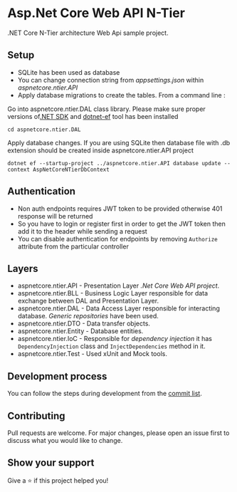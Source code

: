# Asp.Net Core Web API N-Tier

.NET Core N-Tier architecture Web Api sample project.

## Setup

- SQLite has been used as database
- You can change connection string from *appsettings.json* within *aspnetcore.ntier.API*
- Apply database migrations to create the tables. From a command line :

Go into aspnetcore.ntier.DAL class library. Please make sure proper versions of[.NET SDK](https://automapper.org/) and [dotnet-ef](https://learn.microsoft.com/en-us/ef/core/cli/dotnet) tool has been installed
```
cd aspnetcore.ntier.DAL
```
Apply database changes.
If you are using SQLite then database file with .db extension should be created inside aspnetcore.ntier.API project
```
dotnet ef --startup-project ../aspnetcore.ntier.API database update --context AspNetCoreNTierDbContext
```
## Authentication

- Non auth endpoints requires JWT token to be provided otherwise 401 response will be returned
- So you have to login or register first in order to get the JWT token then add it to the header while sending a request
- You can disable authentication for endpoints by removing ```Authorize``` attribute from the particular controller

## Layers

- aspnetcore.ntier.API - Presentation Layer *.Net Core Web API project*.
- aspnetcore.ntier.BLL - Business Logic Layer responsible for data exchange between DAL and Presentation Layer.
- aspnetcore.ntier.DAL - Data Access Layer responsible for interacting database. *Generic repositories* have been used.
- aspnetcore.ntier.DTO - Data transfer objects.
- aspnetcore.ntier.Entity - Database entities.
- aspnetcore.ntier.IoC - Responsible for *dependency injection* it has ```DependencyInjection``` class and ```InjectDependencies``` method in it.
- aspnetcore.ntier.Test - Used xUnit and Mock tools.

## Development process

You can follow the steps during development from the [commit list](https://github.com/aghayeffemin/aspnetcore.ntier/commits/master).

## Contributing

Pull requests are welcome. For major changes, please open an issue first to discuss what you would like to change.

## Show your support

Give a ⭐️ if this project helped you!
